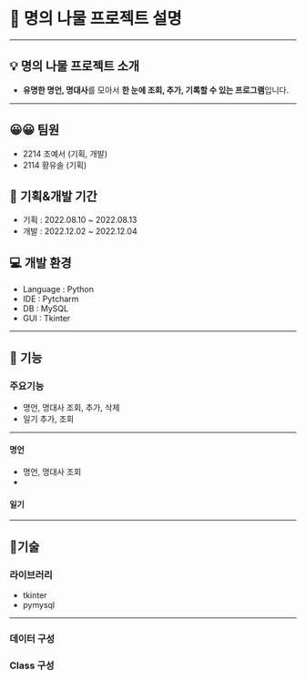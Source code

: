 # 🌿 명의 나물 프로젝트 설명
***
## 💡 명의 나물 프로젝트 소개

- **유명한 명언, 명대사**를 모아서 **한 눈에 조회, 추가, 기록할 수 있는 프로그램**입니다. 
***
## 😀😀 팀원

- 2214 조예서 (기획, 개발)
- 2114 황유솔 (기획)

## 📅 기획&개발 기간

- 기획 : 2022.08.10 ~ 2022.08.13
- 개발 : 2022.12.02 ~ 2022.12.04

## 💻 개발 환경

- Language : Python
- IDE : Pytcharm
- DB : MySQL
- GUI : Tkinter
***

## 📌 기능

### 주요기능

- 명언, 명대사 조회, 추가, 삭제
- 일기 추가, 조회
***
#### 명언

- 명언, 명대사 조회
- 
#### 일기
***
## 📎기술
### 라이브러리
- tkinter
- pymysql
***
### 데이터 구성


### Class 구성
